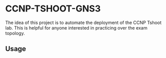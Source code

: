 # CCNP-TSHOOT-GNS3
The idea of this project is to automate the deployment of the CCNP Tshoot lab. This is helpful for anyone interested in practicing over the exam topology.

## Usage


